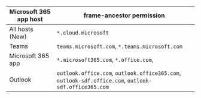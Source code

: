 | **Microsoft 365 app host** | **frame-ancestor permission** |
| --- | --- |
| All hosts (New) | `*.cloud.microsoft` |
| Teams | `teams.microsoft.com`, `*.teams.microsoft.com` |
| Microsoft 365 app | `*.microsoft365.com`, `*.office.com`,  |
| Outlook | `outlook.office.com`, `outlook.office365.com`, `outlook-sdf.office.com`, `outlook-sdf.office365.com` |
